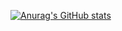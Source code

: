 [![Anurag's GitHub stats](https://github-readme-stats.vercel.app/api?username=cunabula9ine)](https://github.com/anuraghazra/github-readme-stats)

<!--
**cunabula9ine/cunabula9ine** is a ✨ _special_ ✨ repository because its `README.md` (this file) appears on your GitHub profile.

Here are some ideas to get you started:

- 🔭 I’m currently working on ...
- 🌱 I’m currently learning ...
- 👯 I’m looking to collaborate on ...
- 🤔 I’m looking for help with ...
- 💬 Ask me about ...
- 📫 How to reach me: ...
- 😄 Pronouns: ...
- ⚡ Fun fact: ...
-->
